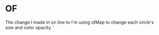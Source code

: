 # OF
The change I made in on line to
I'm using ofMap to change each circle's size and color opacity. '
